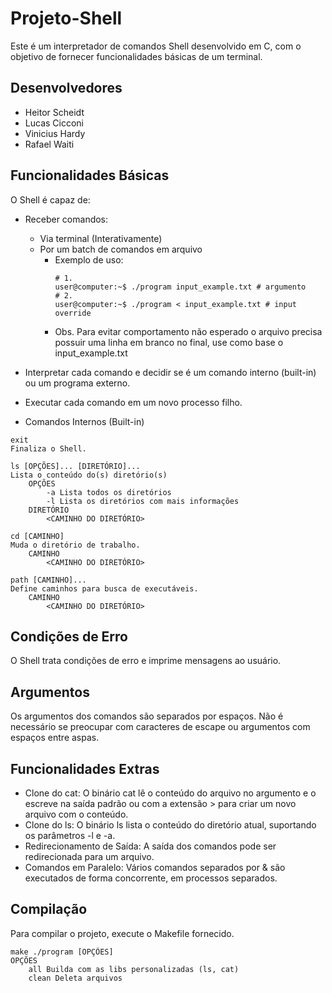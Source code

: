 # Projeto-Shell
Este é um interpretador de comandos Shell desenvolvido em C, com o objetivo de fornecer funcionalidades básicas de um terminal.

## Desenvolvedores
- Heitor Scheidt
- Lucas Cicconi
- Vinicius Hardy
- Rafael Waiti

## Funcionalidades Básicas
O Shell é capaz de:

- Receber comandos:
    - Via terminal (Interativamente)
    - Por um batch de comandos em arquivo 
        - Exemplo de uso: 
            ```shell
            # 1.
            user@computer:~$ ./program input_example.txt # argumento
            # 2.
            user@computer:~$ ./program < input_example.txt # input override
            ```
        - Obs. Para evitar comportamento não esperado o arquivo precisa possuir uma linha em branco no final, use como base o input_example.txt
- Interpretar cada comando e decidir se é um comando interno (built-in) ou um programa externo.
- Executar cada comando em um novo processo filho.

- Comandos Internos (Built-in)
``` shell
exit
Finaliza o Shell.

ls [OPÇÕES]... [DIRETÓRIO]...
Lista o conteúdo do(s) diretório(s)
    OPÇÕES
        -a Lista todos os diretórios
        -l Lista os diretórios com mais informações
    DIRETÓRIO
        <CAMINHO DO DIRETÓRIO>

cd [CAMINHO]
Muda o diretório de trabalho.
    CAMINHO
        <CAMINHO DO DIRETÓRIO>

path [CAMINHO]...
Define caminhos para busca de executáveis.
    CAMINHO
        <CAMINHO DO DIRETÓRIO>
```
## Condições de Erro
O Shell trata condições de erro e imprime mensagens ao usuário.

## Argumentos
Os argumentos dos comandos são separados por espaços. Não é necessário se preocupar com caracteres de escape ou argumentos com espaços entre aspas.

## Funcionalidades Extras
- Clone do cat: O binário cat <arquivo> lê o conteúdo do arquivo no argumento e o escreve na saída padrão ou com a extensão > para criar um novo arquivo com o conteúdo.
- Clone do ls: O binário ls lista o conteúdo do diretório atual, suportando os parâmetros -l e -a.
- Redirecionamento de Saída: A saída dos comandos pode ser redirecionada para um arquivo.
- Comandos em Paralelo: Vários comandos separados por & são executados de forma concorrente, em processos separados.

## Compilação
Para compilar o projeto, execute o Makefile fornecido.
``` shell
make ./program [OPÇÕES]
OPÇÕES
    all Builda com as libs personalizadas (ls, cat)
    clean Deleta arquivos
```
